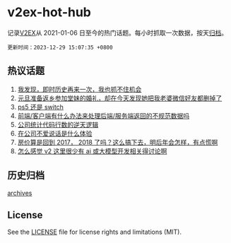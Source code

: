 # v2ex-hot-hub

 记录[V2EX](https://www.v2ex.com/)从 2021-01-06 日至今的热门话题。每小时抓取一次数据，按天[归档](archives)。

`更新时间：2023-12-29 15:07:35 +0800`

## 热议话题

1. [我发现，即时历史再来一次，我也抓不住机会](https://www.v2ex.com/t/1004148)
1. [元旦准备返乡参加堂妹的婚礼，却在今天发现她把我老婆微信好友都删掉了](https://www.v2ex.com/t/1004269)
1. [ps5 还是 switch](https://www.v2ex.com/t/1004267)
1. [前端/客户端有什么办法来处理后端/服务端返回的不规范数据吗](https://www.v2ex.com/t/1004262)
1. [公司统计代码行数的逆天逻辑](https://www.v2ex.com/t/1004126)
1. [在公司不爱说话是什么体验](https://www.v2ex.com/t/1004274)
1. [房价算是回到 2017， 2018 了吗？这么搞下去，明后年会怎样，有点慌啊](https://www.v2ex.com/t/1004345)
1. [怎么感觉 v2 这里很少有 ai 或大模型开发相关得讨论啊](https://www.v2ex.com/t/1004201)

## 历史归档

[archives](archives)

## License

See the [LICENSE](LICENSE) file for license rights and limitations (MIT).

